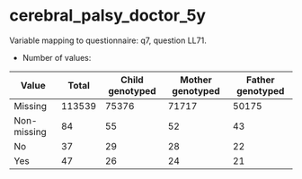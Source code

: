 # cerebral_palsy_doctor_5y
Variable mapping to questionnaire: q7, question LL71.
- Number of values:

| Value | Total | Child genotyped | Mother genotyped | Father genotyped |
| ----- | ----- | --------------- | ---------------- | ---------------- |
| Missing | 113539 | 75376 | 71717 | 50175 |
| Non-missing | 84 | 55 | 52 | 43 |
| No | 37 | 29 | 28 |22 |
| Yes | 47 | 26 | 24 |21 |



